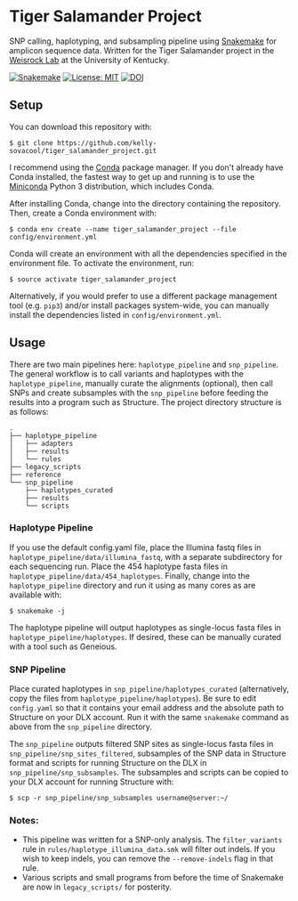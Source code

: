 # Tiger Salamander Project
SNP calling, haplotyping, and subsampling pipeline using [Snakemake](http://snakemake.readthedocs.io/en/stable/index.html) for amplicon sequence data.
Written for the Tiger Salamander project in the [Weisrock Lab](http://sweb.uky.edu/~dweis2/The_Weisrock_Lab/Front_Page.html) at the University of Kentucky.

[![Snakemake](https://img.shields.io/badge/snakemake-≥3.11.0-brightgreen.svg?style=flat-square)](https://snakemake.bitbucket.io) [![License: MIT](https://img.shields.io/badge/License-MIT-yellow.svg)](https://github.com/kelly-sovacool/tiger_salamander_project/blob/master/LICENSE.txt) [![DOI](https://zenodo.org/badge/127356679.svg)](https://zenodo.org/badge/latestdoi/127356679)

## Setup

You can download this repository with:
```
$ git clone https://github.com/kelly-sovacool/tiger_salamander_project.git
```

I recommend using the [Conda](https://conda.io/docs/) package manager. If you don't already have Conda installed, the fastest way to get up and running is to use the [Miniconda](https://conda.io/miniconda.html) Python 3 distribution, which includes Conda.

After installing Conda, change into the directory containing the repository. Then, create a Conda environment with:
```
$ conda env create --name tiger_salamander_project --file config/environment.yml
```

Conda will create an environment with all the dependencies specified in the environment file. To activate the environment, run:
```
$ source activate tiger_salamander_project
```

Alternatively, if you would prefer to use a different package management tool (e.g. `pip3`) and/or install packages system-wide, you can manually install the dependencies listed in `config/environment.yml`.

## Usage

There are two main pipelines here: `haplotype_pipeline` and `snp_pipeline`. The general workflow is to call variants and haplotypes with the `haplotype_pipeline`, manually curate the alignments (optional), then call SNPs and create subsamples with the `snp_pipeline` before feeding the results into a program such as Structure.
The project directory structure is as follows:
```
.
├── haplotype_pipeline
│   ├── adapters
│   ├── results
│   └── rules
├── legacy_scripts
├── reference
└── snp_pipeline
    ├── haplotypes_curated
    ├── results
    └── scripts
```

### Haplotype Pipeline

If you use the default config.yaml file, place the Illumina fastq files in `haplotype_pipeline/data/illumina_fastq`, with a separate subdirectory for each sequencing run. Place the 454 haplotype fasta files in `haplotype_pipeline/data/454_haplotypes`.
Finally, change into the `haplotype_pipeline` directory and run it using as many cores as are available with:
```
$ snakemake -j
```

The haplotype pipeline will output haplotypes as single-locus fasta files in `haplotype_pipeline/haplotypes`.
If desired, these can be manually curated with a tool such as Geneious.

### SNP Pipeline

Place curated haplotypes in `snp_pipeline/haplotypes_curated` (alternatively, copy the files from `haplotype_pipeline/haplotypes`). Be sure to edit `config.yaml` so that it contains your email address and the absolute path to Structure on your DLX account. Run it with the same `snakemake` command as above from the `snp_pipeline` directory.

The `snp_pipeline` outputs filtered SNP sites as single-locus fasta files in `snp_pipeline/snp_sites_filtered`, subsamples of the SNP data in Structure format and scripts for running Structure on the DLX in `snp_pipeline/snp_subsamples`. The subsamples and scripts can be copied to your DLX account for running Structure with:
```
$ scp -r snp_pipeline/snp_subsamples username@server:~/
```


### Notes:
 * This pipeline was written for a SNP-only analysis. The `filter_variants` rule in `rules/haplotype_illumina_data.smk` will filter out indels. If you wish to keep indels, you can remove the `--remove-indels` flag in that rule.
 * Various scripts and small programs from before the time of Snakemake are now in `legacy_scripts/` for posterity.
